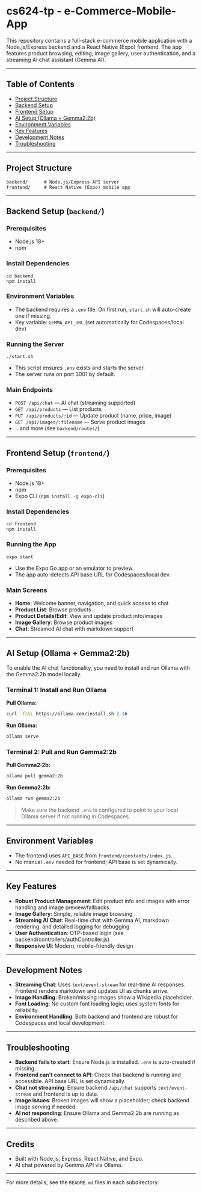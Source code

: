 # cs624-tp - e-Commerce-Mobile-App

This repository contains a full-stack e-commerce mobile application with a Node.js/Express backend and a React Native (Expo) frontend. The app features product browsing, editing, image gallery, user authentication, and a streaming AI chat assistant (Gemma AI).

---

## Table of Contents
- [Project Structure](#project-structure)
- [Backend Setup](#backend-setup)
- [Frontend Setup](#frontend-setup)
- [AI Setup (Ollama + Gemma2:2b)](#ai-setup-ollama--gemma22b)
- [Environment Variables](#environment-variables)
- [Key Features](#key-features)
- [Development Notes](#development-notes)
- [Troubleshooting](#troubleshooting)

---

## Project Structure

```
backend/      # Node.js/Express API server
frontend/     # React Native (Expo) mobile app
```

---

## Backend Setup (`backend/`)

### Prerequisites
- Node.js 18+
- npm

### Install Dependencies
```
cd backend
npm install
```

### Environment Variables
- The backend requires a `.env` file. On first run, `start.sh` will auto-create one if missing.
- Key variable: `GEMMA_API_URL` (set automatically for Codespaces/local dev)

### Running the Server
```
./start.sh
```
- This script ensures `.env` exists and starts the server.
- The server runs on port 3001 by default.

### Main Endpoints
- `POST /api/chat` — AI chat (streaming supported)
- `GET /api/products` — List products
- `PUT /api/products/:id` — Update product (name, price, image)
- `GET /api/images/:filename` — Serve product images
- ...and more (see `backend/routes/`)

---

## Frontend Setup (`frontend/`)

### Prerequisites
- Node.js 18+
- npm
- Expo CLI (`npm install -g expo-cli`)

### Install Dependencies
```
cd frontend
npm install
```

### Running the App
```
expo start
```
- Use the Expo Go app or an emulator to preview.
- The app auto-detects API base URL for Codespaces/local dev.

### Main Screens
- **Home**: Welcome banner, navigation, and quick access to chat
- **Product List**: Browse products
- **Product Details/Edit**: View and update product info/images
- **Image Gallery**: Browse product images
- **Chat**: Streamed AI chat with markdown support

---

## AI Setup (Ollama + Gemma2:2b)

To enable the AI chat functionality, you need to install and run Ollama with the Gemma2:2b model locally.

### Terminal 1: Install and Run Ollama

**Pull Ollama:**
```sh
curl -fsSL https://ollama.com/install.sh | sh
```

**Run Ollama:**
```sh
ollama serve
```

### Terminal 2: Pull and Run Gemma2:2b

**Pull Gemma2:2b:**
```sh
ollama pull gemma2:2b
```

**Run Gemma2:2b:**
```sh
ollama run gemma2:2b
```

> Make sure the backend `.env` is configured to point to your local Ollama server if not running in Codespaces.

---

## Environment Variables
- The frontend uses `API_BASE` from `frontend/constants/index.js`.
- No manual `.env` needed for frontend; API base is set dynamically.

---

## Key Features
- **Robust Product Management**: Edit product info and images with error handling and image preview/fallbacks
- **Image Gallery**: Simple, reliable image browsing
- **Streaming AI Chat**: Real-time chat with Gemma AI, markdown rendering, and detailed logging for debugging
- **User Authentication**: OTP-based login (see backend/controllers/authController.js)
- **Responsive UI**: Modern, mobile-friendly design

---

## Development Notes
- **Streaming Chat**: Uses `text/event-stream` for real-time AI responses. Frontend renders markdown and updates UI as chunks arrive.
- **Image Handling**: Broken/missing images show a Wikipedia placeholder.
- **Font Loading**: No custom font loading logic; uses system fonts for reliability.
- **Environment Handling**: Both backend and frontend are robust for Codespaces and local development.

---

## Troubleshooting
- **Backend fails to start**: Ensure Node.js is installed. `.env` is auto-created if missing.
- **Frontend can't connect to API**: Check that backend is running and accessible. API base URL is set dynamically.
- **Chat not streaming**: Ensure backend `/api/chat` supports `text/event-stream` and frontend is up to date.
- **Image issues**: Broken images will show a placeholder; check backend image serving if needed.
- **AI not responding**: Ensure Ollama and Gemma2:2b are running as described above.

---

## Credits
- Built with Node.js, Express, React Native, and Expo.
- AI chat powered by Gemma API via Ollama.

---

For more details, see the `README.md` files in each subdirectory.